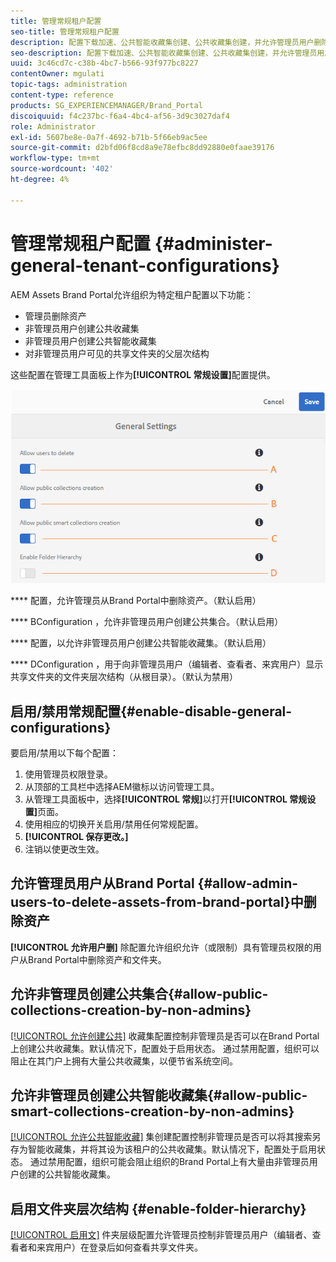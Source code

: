 ```yaml
---
title: 管理常规租户配置
seo-title: 管理常规租户配置
description: 配置下载加速、公共智能收藏集创建、公共收藏集创建，并允许管理员用户删除租户上的资产。
seo-description: 配置下载加速、公共智能收藏集创建、公共收藏集创建，并允许管理员用户删除租户上的资产。
uuid: 3c46cd7c-c38b-4bc7-b566-93f977bc8227
contentOwner: mgulati
topic-tags: administration
content-type: reference
products: SG_EXPERIENCEMANAGER/Brand_Portal
discoiquuid: f4c237bc-f6a4-4bc4-af56-3d9c3027daf4
role: Administrator
exl-id: 5607be8e-0a7f-4692-b71b-5f66eb9ac5ee
source-git-commit: d2bfd06f8cd8a9e78efbc8dd92880e0faae39176
workflow-type: tm+mt
source-wordcount: '402'
ht-degree: 4%

---
```


# 管理常规租户配置 {#administer-general-tenant-configurations}

AEM Assets Brand Portal允许组织为特定租户配置以下功能：

* 管理员删除资产
* 非管理员用户创建公共收藏集
* 非管理员用户创建公共智能收藏集
* 对非管理员用户可见的共享文件夹的父层次结构

这些配置在管理工具面板上作为&#x200B;**[!UICONTROL 常规设置]**&#x200B;配置提供。

![](assets/general-config.png)

****   配置，允许管理员从Brand Portal中删除资产。（默认启用）

****   BConfiguration ，允许非管理员用户创建公共集合。（默认启用）

****   配置，以允许非管理员用户创建公共智能收藏集。（默认启用）

****  DConfiguration ，用于向非管理员用户（编辑者、查看者、来宾用户）显示共享文件夹的文件夹层次结构（从根目录）。（默认为禁用）

## 启用/禁用常规配置{#enable-disable-general-configurations}

要启用/禁用以下每个配置：

1. 使用管理员权限登录。
1. 从顶部的工具栏中选择AEM徽标以访问管理工具。
1. 从管理工具面板中，选择&#x200B;**[!UICONTROL 常规]**&#x200B;以打开&#x200B;**[!UICONTROL 常规设置]**&#x200B;页面。
1. 使用相应的切换开关启用/禁用任何常规配置。
1. **[!UICONTROL 保存更改。]**
1. 注销以使更改生效。

## 允许管理员用户从Brand Portal {#allow-admin-users-to-delete-assets-from-brand-portal}中删除资产

**[!UICONTROL 允许用户删]** 除配置允许组织允许（或限制）具有管理员权限的用户从Brand Portal中删除资产和文件夹。

## 允许非管理员创建公共集合{#allow-public-collections-creation-by-non-admins}

[[!UICONTROL 允许创建公共]](../using/brand-portal-share-collection.md#main-pars-text-1915052376) 收藏集配置控制非管理员是否可以在Brand Portal上创建公共收藏集。默认情况下，配置处于启用状态。 通过禁用配置，组织可以阻止在其门户上拥有大量公共收藏集，以便节省系统空间。

## 允许非管理员创建公共智能收藏集{#allow-public-smart-collections-creation-by-non-admins}

[[!UICONTROL 允许公共智能收藏]](../using/brand-portal-searching.md#main-pars-header-500620467) 集创建配置控制非管理员是否可以将其搜索另存为智能收藏集，并将其设为该租户的公共收藏集。默认情况下，配置处于启用状态。 通过禁用配置，组织可能会阻止组织的Brand Portal上有大量由非管理员用户创建的公共智能收藏集。

<!-- 
## Allow download acceleration {#allow-download-acceleration}

[[!UICONTROL Allow download acceleration]](../using/accelerated-download.md) configuration lets the organizations to allow accelerated downloads of assets from Brand Portal and shared links, by integrating with IBM Aspera Connect that is an install-on-demand application. The application uses proprietary technology to remove TCP overheads.
-->

## 启用文件夹层次结构 {#enable-folder-hierarchy}

[[!UICONTROL 启用文]](../using/brand-portal-sharing-folders.md#non-admin-user-access-to-shared-folders) 件夹层级配置允许管理员控制非管理员用户（编辑者、查看者和来宾用户）在登录后如何查看共享文件夹。
